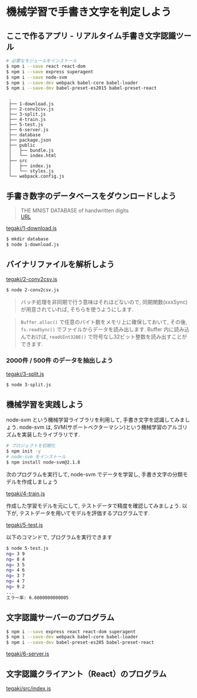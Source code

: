 # 機械学習で手書き文字を判定しよう
## ここで作るアプリ - リアルタイム手書き文字認識ツール

```bash
# 必要なモジュールをインストール
$ npm i --save react react-dom
$ npm i --save express superagent
$ npm i --save node-svm
$ npm i --save-dev webpack babel-core babel-loader
$ npm i --save-dev babel-preset-es2015 babel-preset-react
```

```text
 .
 ├── 1-download.js
 ├── 2-conv2csv.js
 ├── 3-split.js
 ├── 4-train.js
 ├── 5-test.js
 ├── 6-server.js
 ├── database
 ├── package.json
 ├── public
 │   ├── bundle.js
 │   └── index.html
 ├── src
 │   ├── index.js
 │   └── styles.js
 └── webpack.config.js
```

## 手書き数字のデータベースをダウンロードしよう

> THE MNIST DATABASE of handwritten digits<br>
> [URL](http://yann.lecun.com/exdb/mnist/)

[tegaki/1-download.js](examples/tegaki/1-download.js)

```bash
$ mkdir database
$ node 1-download.js
```

## バイナリファイルを解析しよう
[tegaki/2-conv2csv.js](examples/tegaki/2-conv2csv.js)

```bash
$ node 2-conv2csv.js
```

> バッチ処理を非同期で行う意味はそれほどないので, 同期関数(xxxSync)が用意されていれば,
> そちらを使うようにします.

> `Buffer.alloc()` で任意のバイト数をメモリ上に確保しておいて, その後, `fs.readSync()` でファイルからデータを読み出します.
> Buffer 内に読み込んでおけば, `readUInt32BE()` で符号なし32ビット整数を読み出すことができます.

### 2000件 / 500件 のデータを抽出しよう
[tegaki/3-split.js](examples/tegaki/3-split.js)

```bash
$ node 3-split.js
```

## 機械学習を実践しよう
node-svm という機械学習ライブラリを利用して, 手書き文字を認識してみましょう.
node-svm は, SVM(サポートベクターマシン)という機械学習のアルゴリズムを実装したライブラリです.

```bash
# プロジェクトを初期化
$ npm init -y
# node-svm をインストール
$ npm install node-svm@2.1.8
```

次のプログラムを実行して, node-svm でデータを学習し, 手書き文字の分類モデルを作成しましょう

[tegaki/4-train.js](examples/tegaki/4-train.js)

作成した学習モデルを元にして, テストデータで精度を確認してみましょう.
以下が, テストデータを用いてモデルを評価するプログラムです.

[tegaki/5-test.js](examples/tegaki/5-test.js)

以下のコマンドで, プログラムを実行できます

```bash
$ node 5-test.js
ng= 3 9
ng= 8 4
ng= 3 5
ng= 4 6
ng= 3 7
ng= 4 7
ng= 9 2
...
エラー率: 6.6000000000005
```

## 文字認識サーバーのプログラム

```bash
$ npm i --save express react react-dom superagent
$ npm i --save-dev webpack babel-core babel-loader
$ npm i --save-dev babel-preset-es205 babel-preset-react
```

[tegaki/6-server.js](examples/tegaki/6-server.js)

## 文字認識クライアント（React）のプログラム
[tegaki/src/index.js](examples/tegaki/src/index.js)
